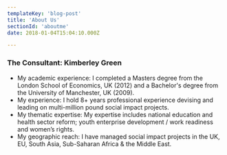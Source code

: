 ```yaml
---
templateKey: 'blog-post'
title: 'About Us'
sectionId: 'aboutme'
date: 2018-01-04T15:04:10.000Z

---
```


### The Consultant: Kimberley Green

<div class="profile"></div>

* My academic experience: I completed a Masters degree from the London School of Economics, UK (2012) and a Bachelor's degree from the University of Manchester, UK (2009).
* My experience: I hold 8+ years professional experience devising and leading on multi-million pound social impact projects.
* My thematic expertise: My expertise includes national education and health sector reform; youth enterprise development / work readiness and women’s rights.
* My geographic reach: I have managed social impact projects in the UK, EU, South Asia, Sub-Saharan Africa & the Middle East.


